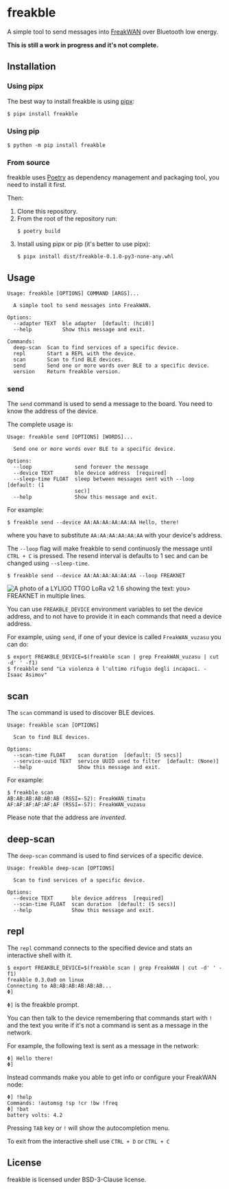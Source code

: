 # freakble

A simple tool to send messages into [FreakWAN](https://github.com/antirez/sx1276-micropython-driver/)
over Bluetooth low energy.

**This is still a work in progress and it's not complete.**

## Installation

### Using pipx

The best way to install freakble is using [pipx](https://pypa.github.io/pipx/):
```console
$ pipx install freakble
```

### Using pip

```console
$ python -m pip install freakble
```

### From source

freakble uses [Poetry](https://python-poetry.org) as dependency management and
packaging tool, you need to install it first.

Then:

1. Clone this repository.
2. From the root of the repository run:
   ```console
   $ poetry build
   ```
3. Install using pipx or pip (it's better to use pipx):
   ```console
   $ pipx install dist/freakble-0.1.0-py3-none-any.whl
   ```

## Usage

```console
Usage: freakble [OPTIONS] COMMAND [ARGS]...

  A simple tool to send messages into FreakWAN.

Options:
  --adapter TEXT  ble adapter  [default: (hci0)]
  --help          Show this message and exit.

Commands:
  deep-scan  Scan to find services of a specific device.
  repl       Start a REPL with the device.
  scan       Scan to find BLE devices.
  send       Send one or more words over BLE to a specific device.
  version    Return freakble version.
```

### send

The `send` command is used to send a message to the board. You need to know the
address of the device.

The complete usage is:
```console
Usage: freakble send [OPTIONS] [WORDS]...

  Send one or more words over BLE to a specific device.

Options:
  --loop              send forever the message
  --device TEXT       ble device address  [required]
  --sleep-time FLOAT  sleep between messages sent with --loop  [default: (1
                      sec)]
  --help              Show this message and exit.
```

For example:

```console
$ freakble send --device AA:AA:AA:AA:AA:AA Hello, there!
```

where you have to substitute `AA:AA:AA:AA:AA:AA` with your device's address.

The `--loop` flag will make freakble to send continuosly the message until
`CTRL + C` is pressed. The resend interval is defaults to 1 sec and can be
changed using `--sleep-time`.

```console
$ freakble send --device AA:AA:AA:AA:AA:AA --loop FREAKNET
```

![A photo of a LYLIGO TTGO LoRa v2 1.6 showing the text: you> FREAKNET in multiple lines.](extras/304f4bb6-4f51-4183-95b9-c329b9bf69ab.jpg)

You can use `FREAKBLE_DEVICE` environment variables to set the device address,
and to not have to provide it in each commands that need a device address.

For example, using `send`, if one of your device is called `FreakWAN_vuzasu`
you can do:

```console
$ export FREAKBLE_DEVICE=$(freakble scan | grep FreakWAN_vuzasu | cut -d' ' -f1)
$ freakble send "La violenza è l'ultimo rifugio degli incapaci. - Isaac Asimov"
```

## scan

The `scan` command is used to discover BLE devices.

```console
Usage: freakble scan [OPTIONS]

  Scan to find BLE devices.

Options:
  --scan-time FLOAT    scan duration  [default: (5 secs)]
  --service-uuid TEXT  service UUID used to filter  [default: (None)]
  --help               Show this message and exit.
```

For example:
```
$ freakble scan
AB:AB:AB:AB:AB:AB (RSSI=-52): FreakWAN_timatu
AF:AF:AF:AF:AF:AF (RSSI=-57): FreakWAN_vuzasu
```

Please note that the address are *invented*.

## deep-scan

The `deep-scan` command is used to find services of a specific device.

```
Usage: freakble deep-scan [OPTIONS]

  Scan to find services of a specific device.

Options:
  --device TEXT      ble device address  [required]
  --scan-time FLOAT  scan duration  [default: (5 secs)]
  --help             Show this message and exit.

```

## repl

The `repl` command connects to the specified device and stats an interactive
shell with it.

```console
$ export FREAKBLE_DEVICE=$(freakble scan | grep FreakWAN | cut -d' ' -f1)
freakble 0.3.0a0 on linux
Connecting to AB:AB:AB:AB:AB:AB...
Φ]
```

`Φ]` is the freakble prompt.

You can then talk to the device remembering that commands start with `!` and
the text you write if it's not a command is sent as a message in the network.

For example, the following text is sent as a message in the network:
```
Φ] Hello there!
Φ]
```

Instead commands make you able to get info or configure your FreakWAN node:
```
Φ] !help
Commands: !automsg !sp !cr !bw !freq
Φ] !bat
battery volts: 4.2
```

Pressing `TAB` key or `!` will show the autocompletion menu.

To exit from the interactive shell use `CTRL + D` or `CTRL + C`

## License

freakble is licensed under BSD-3-Clause license.
